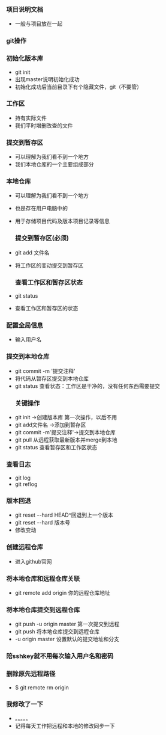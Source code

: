 ### 项目说明文档
- 一般与项目放在一起
### git操作

### 初始化版本库
- git init
- 出现master说明初始化成功
- 初始化成功后当前目录下有个隐藏文件，git（不要管）
### 工作区
- 持有实际文件
- 我们平时增删改查的文件
  
### 提交到暂存区
- 可以理解为我们看不到一个地方
- 我们本地仓库的一个主要组成部分
### 本地仓库
- 可以理解为我们看不到一个地方
- 也是存在用户电脑中的
- 用于存储项目代码及版本项目记录等信息
  ### 提交到暂存区(必须)

- git add 文件名
- 将工作区的变动提交到暂存区
  ### 查看工作区和暂存区状态
- git status
- 查看工作区和暂存区的状态
### 配置全局信息
- 输入用户名
### 提交到本地仓库
- git commit -m '提交注释'
- 将代码从暂存区提交到本地仓库
- git status 查看状态：工作区是干净的，没有任何东西需要提交
  ### 关键操作
- git init ->创建版本库   第一次操作，以后不用
- git add文件名 ->添加到暂存区
- git commit -m'提交注释'->提交到本地仓库
- git pull  从远程获取最新版本并merge到本地
- git status 查看暂存区和工作区状态
### 查看日志
- git log
- git reflog
### 版本回退
- git reset --hard HEAD^回退到上一个版本
- git reset --hard 版本号
- 修改变动
### 创建远程仓库
- 进入github官网
### 将本地仓库和远程仓库关联
- git remote add origin 你的远程仓库地址
### 将本地仓库提交到远程仓库
- git push -u origin master  第一次提交到远程
- git push 将本地仓库提交到远程仓库
- -u origin master 设置默认的提交地址和分支
### 陪sshkey就不用每次输入用户名和密码
### 删除原先远程路径
- $ git remote rm origin
### 我修改了一下
- 。。。。。
- 记得每天工作把远程和本地的修改同步一下
